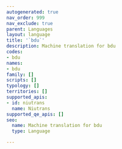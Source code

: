 ```yaml
---
autogenerated: true
nav_order: 999
nav_exclude: true
parent: Languages
layout: language
title: '`bdu`'
description: Machine translation for bdu
codes:
- bdu
names:
- bdu
family: []
scripts: []
typology: []
territories: []
supported_apis:
- id: niutrans
  name: Niutrans
supported_qe_apis: []
seo:
  name: Machine translation for bdu
  type: Language

---
```


